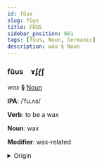 ```yaml
---
id: fûus
slug: fûus
title: FÛUS
sidebar_position: 661
tags: [fûus, Noun, Germanic]
description: wax § Noun
---
```


### fûus&emsp;<span kind="abugida">ɤʄɽ́ʃ</span>

*wax* **§** [Noun](../../tags/Noun)

**IPA**: /ˈfu.ʌs/

**Verb**: to be a wax

**Noun**: wax

**Modifier**: wax-related

<details>
    <summary>Origin</summary>
    Luxembourgish wuess /vuəs/<br/>
    <em>Germanic Language Family</em>
</details>